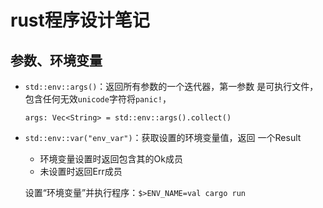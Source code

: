 #	rust程序设计笔记

##	参数、环境变量

-	`std::env::args()`：返回所有参数的一个迭代器，第一参数
	是可执行文件，包含任何无效`unicode`字符将`panic!`，

		args: Vec<String> = std::env::args().collect()

-	`std::env::var("env_var")`：获取设置的环境变量值，返回
	一个Result
	-	环境变量设置时返回包含其的Ok成员
	-	未设置时返回Err成员

	设置“环境变量”并执行程序：`$>ENV_NAME=val cargo run`

